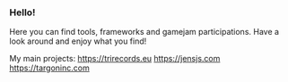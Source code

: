 ### Hello!

Here you can find tools, frameworks and gamejam participations. Have a look around and enjoy what you find!

My main projects:
https://trirecords.eu
https://jensjs.com
https://targoninc.com
